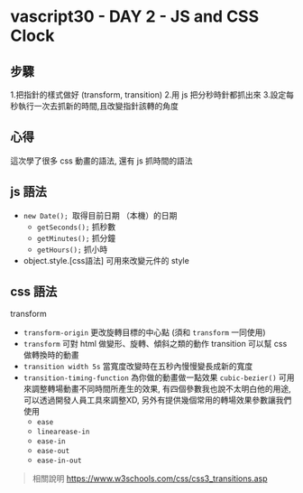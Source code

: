 vascript30 - DAY 2 - JS and CSS Clock
========================================
步驟
---
1.把指針的樣式做好 (transform, transition)
2.用 js 把分秒時針都抓出來
3.設定每秒執行一次去抓新的時間,且改變指針該轉的角度

心得
---
這次學了很多 css 動畫的語法,
還有 js 抓時間的語法

js 語法
--------
* `new Date(); `取得目前日期 （本機）的日期
    * `getSeconds();` 抓秒數
    * `getMinutes();` 抓分鐘
    * `getHours();` 抓小時
* object.style.[css語法] 可用來改變元件的 style


css 語法 
------------------------
transform
* `transform-origin` 更改旋轉目標的中心點 (須和 `transform`  一同使用)
* `transform` 可對 html 做變形、旋轉、傾斜之類的動作
transition
可以幫 css 做轉換時的動畫
* `transition width 5s` 當寬度改變時在五秒內慢慢變長成新的寬度
* `transition-timing-function` 為你做的動畫做一點效果
`cubic-bezier()` 
可用來調整轉場動畫不同時間所產生的效果,
有四個參數我也說不太明白他的用途,
可以透過開發人員工具來調整XD,
另外有提供幾個常用的轉場效果參數讓我們使用
    * `ease`
    * `linearease-in`
    * `ease-in`
    * `ease-out`
    * `ease-in-out `

> 相關說明 https://www.w3schools.com/css/css3_transitions.asp
